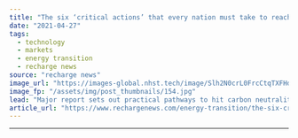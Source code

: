 ```yaml
---
title: "The six ‘critical actions’ that every nation must take to reach net zero"
date: "2021-04-27"
tags: 
  - technology
  - markets
  - energy transition
  - recharge news
source: "recharge news"
image_url: "https://images-global.nhst.tech/image/Slh2N0crL0FrcCtqTXFHdThyRUdKZ1Vja2FvQ1hTU3dlcVZadmlGSm9BMD0=/nhst/binary/cb02d32ada60f6c6a827dc20e80a18a8"
image_fp: "/assets/img/post_thumbnails/154.jpg"
lead: "Major report sets out practical pathways to hit carbon neutrality, including a ten-times-faster renewables build-out and 'clear plans' to phase out natural gas"
article_url: "https://www.rechargenews.com/energy-transition/the-six-critical-actions-that-every-nation-must-take-to-reach-net-zero/2-1-1001416"
---
```


---
